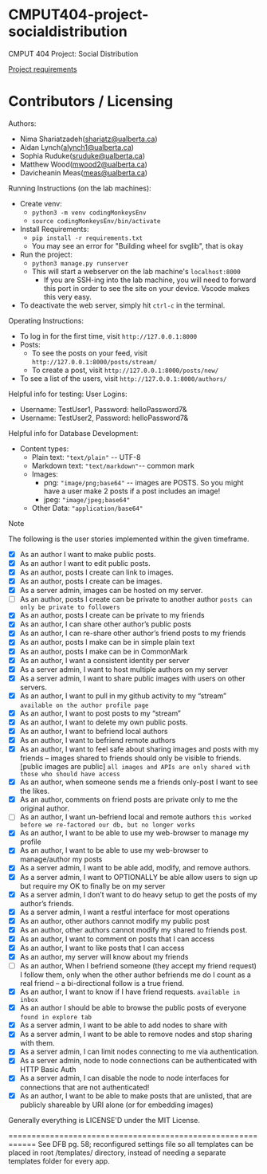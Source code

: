 CMPUT404-project-socialdistribution
===================================

CMPUT 404 Project: Social Distribution

[Project requirements](https://github.com/uofa-cmput404/project-socialdistribution/blob/master/project.org) 

Contributors / Licensing
========================

Authors:
    
* Nima Shariatzadeh(shariatz@ualberta.ca)
* Aidan Lynch(alynch1@ualberta.ca)
* Sophia Ruduke(sruduke@ualberta.ca)
* Matthew Wood(mwood2@ualberta.ca)
* Davicheanin Meas(meas@ualberta.ca)

Running Instructions (on the lab machines):
* Create venv:
    * `python3 -m venv codingMonkeysEnv`
    * `source codingMonkeysEnv/bin/activate`
* Install Requirements:
    * `pip install -r requirements.txt`
    * You may see an error for "Building wheel for svglib", that is okay
* Run the project:
    * `python3 manage.py runserver`
    * This will start a webserver on the lab machine's `localhost:8000`
        * If you are SSH-ing into the lab machine, you will need to forward this port in order to see the site on your device. Vscode makes this very easy.
* To deactivate the web server, simply hit `ctrl-c` in the terminal.

Operating Instructions:
* To log in for the first time, visit `http://127.0.0.1:8000`
* Posts:
    * To see the posts on your feed, visit `http://127.0.0.1:8000/posts/stream/`
    * To create a post, visit `http://127.0.0.1:8000/posts/new/`
* To see a list of the users, visit `http://127.0.0.1:8000/authors/`

Helpful info for testing:
User Logins:
* Username: TestUser1, Password: helloPassword7&
* Username: TestUser2, Password: helloPassword7&

Helpful info for Database Development:
* Content types:
    * Plain text: `"text/plain"` -- UTF-8
    * Markdown text: `"text/markdown"`-- common mark
    * Images:
        * png: `"image/png;base64"` -- images are POSTS. So you might have a user make 2 posts if a post includes an image!
        * jpeg: `"image/jpeg;base64"`
    * Other Data: `"application/base64"`




>[!NOTE]
>The following is the user stories implemented within the given timeframe.
> - [x] As an author I want to make public posts.
> - [x] As an author I want to edit public posts.
> - [x] As an author, posts I create can link to images.
> - [x] As an author, posts I create can be images.
> - [x] As a server admin, images can be hosted on my server.
> - [ ] As an author, posts I create can be private to another author `posts can only be private to followers`
> - [x] As an author, posts I create can be private to my friends
> - [x] As an author, I can share other author’s public posts
> - [x] As an author, I can re-share other author’s friend posts to my friends
> - [x] As an author, posts I make can be in simple plain text
> - [x] As an author, posts I make can be in CommonMark
> - [x] As an author, I want a consistent identity per server
> - [x] As a server admin, I want to host multiple authors on my server
> - [x] As a server admin, I want to share public images with users on other servers.
> - [x] As an author, I want to pull in my github activity to my “stream” `available on the author profile page`
> - [x] As an author, I want to post posts to my “stream”
> - [x] As an author, I want to delete my own public posts.
> - [x] As an author, I want to befriend local authors
> - [x] As an author, I want to befriend remote authors
> - [x] As an author, I want to feel safe about sharing images and posts with my friends – images shared to friends should only be visible to friends. [public images are public] `all images and APIs are only shared with those who should have access`
> - [x] As an author, when someone sends me a friends only-post I want to see the likes.
> - [x] As an author, comments on friend posts are private only to me the original author.
> - [ ] As an author, I want un-befriend local and remote authors `this worked before we re-factored our db, but no longer works`
> - [x] As an author, I want to be able to use my web-browser to manage my profile
> - [x] As an author, I want to be able to use my web-browser to manage/author my posts
> - [x] As a server admin, I want to be able add, modify, and remove authors.
> - [x] As a server admin, I want to OPTIONALLY be able allow users to sign up but require my OK to finally be on my server
> - [x] As a server admin, I don’t want to do heavy setup to get the posts of my author’s friends.
> - [x] As a server admin, I want a restful interface for most operations
> - [x] As an author, other authors cannot modify my public post
> - [x] As an author, other authors cannot modify my shared to friends post.
> - [x] As an author, I want to comment on posts that I can access
> - [x] As an author, I want to like posts that I can access
> - [x] As an author, my server will know about my friends
> - [ ] As an author, When I befriend someone (they accept my friend request) I follow them, only when the other author befriends me do I count as a real friend – a bi-directional follow is a true friend.
> - [x] As an author, I want to know if I have friend requests. `available in inbox`
> - [x] As an author I should be able to browse the public posts of everyone `found in explore tab`
> - [x] As a server admin, I want to be able to add nodes to share with
> - [x] As a server admin, I want to be able to remove nodes and stop sharing with them.
> - [x] As a server admin, I can limit nodes connecting to me via authentication.
> - [x] As a server admin, node to node connections can be authenticated with HTTP Basic Auth
> - [x] As a server admin, I can disable the node to node interfaces for connections that are not authenticated!
> - [x] As an author, I want to be able to make posts that are unlisted, that are publicly shareable by URI alone (or for embedding images)

Generally everything is LICENSE'D under the MIT License.

============================================================
See DFB pg. 58; reconfigured settings file so all templates can be placed in root /templates/ directory, instead of needing a separate templates folder for every app.
